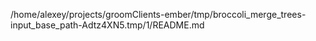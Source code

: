 /home/alexey/projects/groomClients-ember/tmp/broccoli_merge_trees-input_base_path-Adtz4XN5.tmp/1/README.md